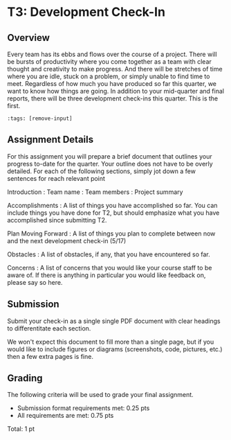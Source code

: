 T3: Development Check-In
============================

## Overview

Every team has its ebbs and flows over the course of a project. There will be bursts of productivity where you come together as a team with clear thought and creativity to make progress. And there will be stretches of time where you are idle, stuck on a problem, or simply unable to find time to meet. Regardless of how much you have produced so far this quarter, we want to know how things are going. In addition to your mid-quarter and final reports, there will be three development check-ins this quarter. This is the first.

```{code-cell}
:tags: [remove-input]
```

## Assignment Details

For this assignment you will prepare a brief document that outlines your progress to-date for the quarter. Your outline does not have to be overly detailed. For each of the following sections, simply jot down a few sentences for reach relevant point

Introduction
: Team name
: Team members
: Project summary

Accomplishments
: A list of things you have accomplished so far. You can include things you have done for T2, but should emphasize what you have accomplished since submitting T2.

Plan Moving Forward
: A list of things you plan to complete between now and the next development check-in (5/17)

Obstacles
: A list of obstacles, if any, that you have encountered so far.

Concerns
: A list of concerns that you would like your course staff to be aware of. If there is anything in particular you would like feedback on, please say so here.


## Submission

Submit your check-in as a single single PDF document with clear headings to differentitate each section.

We won't expect this document to fill more than a single page, but if you would like to include figures or diagrams (screenshots, code, pictures, etc.) then a few extra pages is fine.

## Grading

The following criteria will be used to grade your final assignment.

 * Submission format requirements met: 0.25 pts
 * All requirements are met: 0.75 pts

Total: 1 pt






